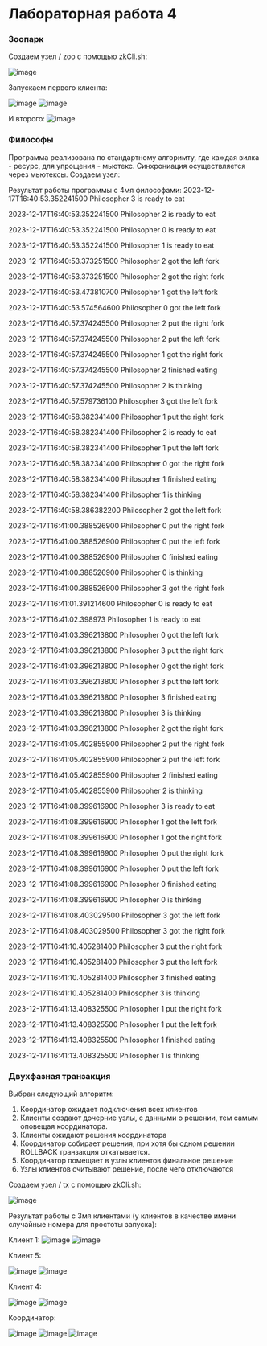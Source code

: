 # Лабораторная работа 4

### Зоопарк
Создаем узел / zoo с помощью zkCli.sh:

![image](https://github.com/VadimKolodin/bigData/assets/105828231/1a7d4df0-343a-4c96-938b-0aa35b9a07b3)

Запускаем первого клиента:

![image](https://github.com/VadimKolodin/bigData/assets/105828231/a0ca9267-28d2-4eea-9a09-5a12e7f846bd)
![image](https://github.com/VadimKolodin/bigData/assets/105828231/ef0e72d6-9a5c-487d-9e17-53def1213125)

И второго:
![image](https://github.com/VadimKolodin/bigData/assets/105828231/aeb84def-f3cf-4af8-9aff-d7ea236f739f)


### Философы

Программа реализована по стандартному алгоримту, где каждая вилка - ресурс, для упрощения - мьютекс. 
Синхрониация осуществляется через мьютексы.
Создаем узел:

Результат работы программы с 4мя философами:
2023-12-17T16:40:53.352241500 Philosopher 3 is ready to eat

2023-12-17T16:40:53.352241500 Philosopher 2 is ready to eat

2023-12-17T16:40:53.352241500 Philosopher 0 is ready to eat

2023-12-17T16:40:53.352241500 Philosopher 1 is ready to eat

2023-12-17T16:40:53.373251500 Philosopher 2 got the left fork

2023-12-17T16:40:53.373251500 Philosopher 2 got the right fork

2023-12-17T16:40:53.473810700 Philosopher 1 got the left fork

2023-12-17T16:40:53.574564600 Philosopher 0 got the left fork

2023-12-17T16:40:57.374245500 Philosopher 2 put the right fork

2023-12-17T16:40:57.374245500 Philosopher 2 put the left fork

2023-12-17T16:40:57.374245500 Philosopher 1 got the right fork

2023-12-17T16:40:57.374245500 Philosopher 2 finished eating

2023-12-17T16:40:57.374245500 Philosopher 2 is thinking

2023-12-17T16:40:57.579736100 Philosopher 3 got the left fork

2023-12-17T16:40:58.382341400 Philosopher 1 put the right fork

2023-12-17T16:40:58.382341400 Philosopher 2 is ready to eat

2023-12-17T16:40:58.382341400 Philosopher 1 put the left fork

2023-12-17T16:40:58.382341400 Philosopher 0 got the right fork

2023-12-17T16:40:58.382341400 Philosopher 1 finished eating

2023-12-17T16:40:58.382341400 Philosopher 1 is thinking

2023-12-17T16:40:58.386382200 Philosopher 2 got the left fork

2023-12-17T16:41:00.388526900 Philosopher 0 put the right fork

2023-12-17T16:41:00.388526900 Philosopher 0 put the left fork

2023-12-17T16:41:00.388526900 Philosopher 0 finished eating

2023-12-17T16:41:00.388526900 Philosopher 0 is thinking

2023-12-17T16:41:00.388526900 Philosopher 3 got the right fork

2023-12-17T16:41:01.391214600 Philosopher 0 is ready to eat

2023-12-17T16:41:02.398973 Philosopher 1 is ready to eat

2023-12-17T16:41:03.396213800 Philosopher 0 got the left fork

2023-12-17T16:41:03.396213800 Philosopher 3 put the right fork

2023-12-17T16:41:03.396213800 Philosopher 0 got the right fork

2023-12-17T16:41:03.396213800 Philosopher 3 put the left fork

2023-12-17T16:41:03.396213800 Philosopher 3 finished eating

2023-12-17T16:41:03.396213800 Philosopher 3 is thinking

2023-12-17T16:41:03.396213800 Philosopher 2 got the right fork

2023-12-17T16:41:05.402855900 Philosopher 2 put the right fork

2023-12-17T16:41:05.402855900 Philosopher 2 put the left fork

2023-12-17T16:41:05.402855900 Philosopher 2 finished eating

2023-12-17T16:41:05.402855900 Philosopher 2 is thinking

2023-12-17T16:41:08.399616900 Philosopher 3 is ready to eat

2023-12-17T16:41:08.399616900 Philosopher 1 got the left fork

2023-12-17T16:41:08.399616900 Philosopher 1 got the right fork

2023-12-17T16:41:08.399616900 Philosopher 0 put the right fork

2023-12-17T16:41:08.399616900 Philosopher 0 put the left fork

2023-12-17T16:41:08.399616900 Philosopher 0 finished eating

2023-12-17T16:41:08.399616900 Philosopher 0 is thinking

2023-12-17T16:41:08.403029500 Philosopher 3 got the left fork

2023-12-17T16:41:08.403029500 Philosopher 3 got the right fork

2023-12-17T16:41:10.405281400 Philosopher 3 put the right fork

2023-12-17T16:41:10.405281400 Philosopher 3 put the left fork

2023-12-17T16:41:10.405281400 Philosopher 3 finished eating

2023-12-17T16:41:10.405281400 Philosopher 3 is thinking

2023-12-17T16:41:13.408325500 Philosopher 1 put the right fork

2023-12-17T16:41:13.408325500 Philosopher 1 put the left fork

2023-12-17T16:41:13.408325500 Philosopher 1 finished eating

2023-12-17T16:41:13.408325500 Philosopher 1 is thinking


### Двухфазная транзакция
Выбран следующий алгоритм:
1. Координатор ожидает подключения всех клиентов
2. Клиенты создают дочерние узлы, с данными о решении, тем самым оповещая координатора. 
3. Клиенты ожидают решения координатора
4. Координатор собирает решения, при хотя бы одном решении ROLLBACK транзакция откатывается.
5. Координатор помещает в узлы клиентов финальное решение
6. Узлы клиентов считывают решение, после чего отключаются

Создаем узел / tx с помощью zkCli.sh:

![image](https://github.com/VadimKolodin/bigData/assets/105828231/b5e6e54a-a53e-4e4a-aee2-8df2c5ea95f5)

Результат работы с 3мя клиентами (у клиентов в качестве имени случайные номера для простоты запуска):

Клиент 1:
![image](https://github.com/VadimKolodin/bigData/assets/105828231/9365a603-e8ba-4b5e-af93-0316c4580eed)
![image](https://github.com/VadimKolodin/bigData/assets/105828231/898db201-cf6c-49c7-b22f-be9716fb590f)

Клиент 5:

![image](https://github.com/VadimKolodin/bigData/assets/105828231/30d722cf-c801-4f69-9554-fce920e2c173)
![image](https://github.com/VadimKolodin/bigData/assets/105828231/d3e4e42f-ddd9-4549-a2f2-c6aacb4ec249)

Клиент 4:

![image](https://github.com/VadimKolodin/bigData/assets/105828231/5cb8642b-f163-427a-9826-db5ce7964829)
![image](https://github.com/VadimKolodin/bigData/assets/105828231/f8e707f0-0482-44f7-9e3b-4b563aba90f4)

Координатор:

![image](https://github.com/VadimKolodin/bigData/assets/105828231/28192e13-06a6-4a07-a88f-75b4b8e8d274)
![image](https://github.com/VadimKolodin/bigData/assets/105828231/e4833ce5-fa51-404b-962b-31b9e1ab8d93)
![image](https://github.com/VadimKolodin/bigData/assets/105828231/0686d63e-6ed7-40b8-953e-d7feb876f41f)
